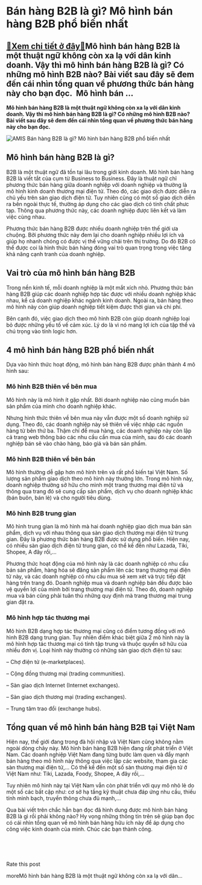 Bán hàng B2B là gì? Mô hình bán hàng B2B phổ biến nhất
======================================================

[:gift:Xem chi tiết ở đây:gift:](https://hddtvn.com/ban-hang-b2b-la-gi-mo-hinh-ban-hang-b2b-pho-bien-nhat/)Mô hình bán hàng B2B là một thuật ngữ không còn xa lạ với dân kinh doanh. Vậy thì mô hình bán hàng B2B là gì? Có những mô hình B2B nào? Bài viết sau đây sẽ đem đến cái nhìn tổng quan về phương thức bán hàng này cho bạn đọc.  Mô hình bán …
----------------------------------------------------------------------------------------------------------------------------------------------------------------------------------------------------------------------------------------------

**Mô hình bán hàng B2B là một thuật ngữ không còn xa lạ với dân kinh doanh. Vậy thì mô hình bán hàng B2B là gì? Có những mô hình B2B nào? Bài viết sau đây sẽ đem đến cái nhìn tổng quan về phương thức bán hàng này cho bạn đọc.**


![AMIS Bán hàng B2B là gì? Mô hình bán hàng B2B phổ biến nhất](https://hddtvn.com/wp-content/uploads/2021/01/b2b-business-business-iconic-background_7505-606.jpg "AMIS Bán hàng B2B là gì? Mô hình bán hàng B2B phổ biến nhất")


Mô hình bán hàng B2B là gì?
---------------------------


B2B là một thuật ngữ đã tồn tại lâu trong giới kinh doanh. Mô hình bán hàng B2B là viết tắt của cụm từ Business to Business. Đây là thuật ngữ chỉ phương thức bán hàng giữa doanh nghiệp với doanh nghiệp và thường là mô hình kinh doanh thương mại điện tử. Theo đó, các giao dịch được diễn ra chủ yếu trên sàn giao dịch điện tử. Tuy nhiên cũng có một số giao dịch diễn ra bên ngoài thực tế, thường áp dụng cho các giao dịch có tính chất phưc tạp. Thông qua phương thức này, các doanh nghiệp được liên kết và làm việc cùng nhau.


Phương thức bán hàng B2B được nhiều doanh nghiệp trên thế giới ưa chuộng. Bởi phương thức này đem lại cho doanh nghiệp nhiều lợi ích và giúp họ nhanh chóng có được vị thế vững chãi trên thị trường. Do đó B2B có thể được coi là hình thức bán hàng đóng vai trò quan trọng trong việc tăng khả năng cạnh tranh của doanh nghiệp.


Vai trò của mô hình bán hàng B2B
--------------------------------


Trong nền kinh tế, mỗi doanh nghiệp là một mắt xích nhỏ. Phương thức bán hàng B2B giúp các doanh nghiệp hợp tác được với nhiều doanh nghiệp khác nhau, kể cả doanh nghiệp khác ngành kinh doanh. Ngoài ra, bán hàng theo mô hình này còn giúp doanh nghiệp tiết kiệm được thời gian và chi phí.


Bên cạnh đó, việc giao dịch theo mô hình B2B còn giúp doanh nghiệp loại bỏ được những yếu tố về cảm xúc. Lý do là vì nó mang lợi ích của tập thể và chú trọng vào tính logic hơn.


4 mô hình bán hàng B2B phổ biến nhất
------------------------------------


Dựa vào hình thức hoạt động, mô hình bán hàng B2B được phân thành 4 mô hình sau:


### Mô hình B2B thiên về bên mua


Mô hình này là mô hình ít gặp nhất. Bởi doanh nghiệp nào cũng muốn bán sản phẩm của mình cho doanh nghiệp khác.


Nhưng hình thức thiên về bên mua này vẫn được một số doanh nghiệp sử dụng. Theo đó, các doanh nghiệp này sẽ thiên về việc nhập các nguồn hàng từ bên thứ ba. Thậm chí để mua hàng, các doanh nghiệp này còn lập cả trang web thông báo các nhu cầu cần mua của mình, sau đó các doanh nghiệp bán sẽ vào chào hàng, báo giá và bán sản phẩm.


### Mô hình B2B thiên về bên bán


Mô hình thường dễ gặp hơn mô hình trên và rất phổ biến tại Việt Nam. Số lượng sản phẩm giao dịch theo mô hình này thường lớn. Trong mô hình này, doanh nghiệp thường sở hữu cho mình một trang thương mại điện tử và thông qua trang đó sẽ cung cấp sản phẩm, dịch vụ cho doanh nghiệp khác (bán buôn, bán lẻ) và cho người tiêu dùng.


### Mô hình B2B trung gian


Mô hình trung gian là mô hình mà hai doanh nghiệp giao dịch mua bán sản phẩm, dịch vụ với nhau thông qua sàn giao dịch thương mại điện tử trung gian. Đây là phương thức bán hàng B2B được sử dụng phổ biến. Hiện nay, có nhiều sàn giao dịch điện tử trung gian, có thể kế đến như Lazada, Tiki, Shopee, A đây rồi,…


Phương thức hoạt động của mô hình này là các doanh nghiệp có nhu cầu bán sản phẩm, hàng hóa sẽ đăng sản phẩm lên các trang thương mại điện tử này, và các doanh nghiệp có nhu cầu mua sẽ xem xét và trực tiếp đặt hàng trên trang đó. Doanh nghiệp mua và doanh nghiệp bán đều được bảo vệ quyền lợi của mình bởi trang thương mại điện tử. Theo đó, doanh nghiệp mua và bán cũng phải tuân thủ những quy định mà trang thương mại trung gian đặt ra.


### Mô hình hợp tác thương mại


Mô hình B2B dạng hợp tác thương mại cũng có điểm tương đồng với mô hình B2B dạng trung gian. Tuy nhiên điểm khác biệt giữa 2 mô hình này là mô hình hợp tác thương mại có tính tập trung và thuộc quyền sở hữu của nhiều đơn vị. Loại hình này thường có những sàn giao dịch điện tử sau:


– Chợ điện tử (e-marketplaces).


– Cộng đồng thương mại (trading communities).


– Sàn giao dịch Internet (Internet exchanges).


– Sàn giao dịch thương mại (trading exchanges).


– Trung tâm trao đổi (exchange hubs).


Tổng quan về mô hình bán hàng B2B tại Việt Nam
----------------------------------------------


Hiện nay, thế giới đang trong đà hội nhập và Việt Nam cũng không nằm ngoài dòng chảy này. Mô hình bán hàng B2B hiện đang rất phát triển ở Việt Nam. Các doanh nghiệp Việt Nam đang từng bước làm quen và đẩy mạnh bán hàng theo mô hình này thông qua việc lập các website, tham gia các sàn thương mại điện tử,… Có thể kể đến một số sàn thương mại điện tử ở Việt Nam như: Tiki, Lazada, Foody, Shopee, A đây rồi,…


Tuy nhiên mô hình này tại Việt Nam vẫn còn phát triển với quy mô nhỏ lẻ do một số các bất cập như: cơ sở hạ tầng kỹ thuật chưa đáp ứng nhu cầu, thiếu tính minh bạch, truyền thông chưa đủ mạnh,…


Qua bài viết trên chắc hẳn bạn đọc đã hình dung được mô hình bán hàng B2B là gì rồi phải không nào? Hy vọng những thông tin trên sẽ giúp bạn đọc có cái nhìn tổng quan về mô hình bán hàng hữu ích này để áp dụng cho công việc kinh doanh của mình. Chúc các bạn thành công.


 


 








































Rate this post


moreMô hình bán hàng B2B là một thuật ngữ không còn xa lạ với dân…


